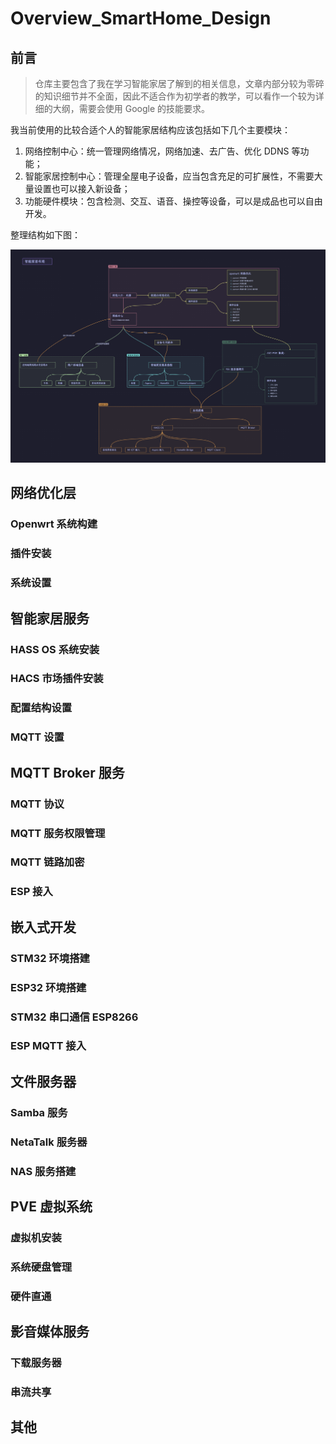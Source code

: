 # Overview_SmartHome_Design

## 前言

> 仓库主要包含了我在学习智能家居了解到的相关信息，文章内部分较为零碎的知识细节并不全面，因此不适合作为初学者的教学，可以看作一个较为详细的大纲，需要会使用 Google 的技能要求。

我当前使用的比较合适个人的智能家居结构应该包括如下几个主要模块：

1. 网络控制中心：统一管理网络情况，网络加速、去广告、优化 DDNS 等功能；
2. 智能家居控制中心：管理全屋电子设备，应当包含充足的可扩展性，不需要大量设置也可以接入新设备；
3. 功能硬件模块：包含检测、交互、语音、操控等设备，可以是成品也可以自由开发。

整理结构如下图：

![overview](./PIC/overview.png)

## 网络优化层

### Openwrt 系统构建

### 插件安装

### 系统设置

## 智能家居服务

### HASS OS 系统安装

### HACS 市场插件安装

### 配置结构设置

### MQTT 设置

## MQTT Broker 服务

### MQTT 协议

### MQTT 服务权限管理

### MQTT 链路加密

### ESP 接入

## 嵌入式开发

### STM32 环境搭建

### ESP32 环境搭建

### STM32 串口通信 ESP8266

### ESP MQTT 接入

## 文件服务器

### Samba 服务

### NetaTalk 服务器

### NAS 服务搭建

## PVE 虚拟系统

### 虚拟机安装

### 系统硬盘管理

### 硬件直通

## 影音媒体服务

### 下载服务器

### 串流共享

## 其他

